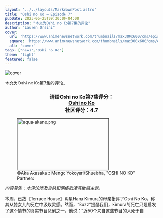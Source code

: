 ```yaml
---
layout: '../../layouts/MarkdownPost.astro'
title: "Oshi no Ko ‒ Episode 7"
pubDate: 2023-05-25T09:30:00-04:00
description: "本文为Oshi no Ko第7集的评论"
author: "Lauren Orsini"
cover:
  url: 'https://www.animenewsnetwork.com/thumbnails/max300x600/cms/episode-review.4/198413/aqua-akane.png.jpg'
  square: 'https://www.animenewsnetwork.com/thumbnails/max300x600/cms/episode-review.4/198413/aqua-akane.png.jpg'
  alt: 'cover'
tags: ["news","Oshi no Ko"]
theme: 'light'
featured: false
---
```


![cover](https://www.animenewsnetwork.com/thumbnails/max300x600/cms/episode-review.4/198413/aqua-akane.png.jpg)

本文为Oshi no Ko第7集的评论。

<!--INFOLINKS_ON-->

<div align="center">
  <h3 align="center">
    请给<b>Oshi no Ko</b>第7集评分：<br>
    <a href="/encyclopedia/anime.php?id=25783" class="ENCYC">Oshi no Ko</a>
    <div class="star_rating no-rating" data-ani_ep="25783-7">
      <div class="bar"></div>
      <div class="stars"></div>
    </div>
    社区评分：4.7
  </h3>
  
  <script>
    ANN.ratings.init_episodes(1);
  </script>
</div>

<figure class="fright"><img src="/img/spacer.gif" width="300" height="169" alt="aqua-akane.png" border="1" data-src="/thumbnails/max300x600/cms/episode-review.4/198413/aqua-akane.png.jpg" class="lazyload"><figcaption class="credit copyright" title="©Aka Akasaka x Mengo Yokoyari/Shueisha, &quot;OSHI NO KO&quot; Partners">©Aka Akasaka x Mengo Yokoyari/Shueisha, "OSHI NO KO" Partners</figcaption></figure>

<p>
<em>内容警告：本评论涉及自杀和网络欺凌等敏感主题。</em>
</p>

<p>
本周，已故《Terrace House》明星Hana Kimura的母亲批评了Oshi No Ko，称其从她女儿的死亡中汲取灵感。然而，“Buzz”提醒我们，Kimura的死亡只是启发了这个情节的真实节目悲剧之一，他说：“近50个来自这些节目的人死于自
